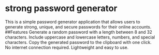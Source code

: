 # strong password generator
This is a simple password generator application that allows users to generate strong, unique, and secure passwords for their online accounts.
##Features
Generate a random password with a length between 8 and 32 characters.
Include uppercase and lowercase letters, numbers, and special characters.
Copy the generated password to the clipboard with one click.
No internet connection required.
Lightweight and easy to use.
